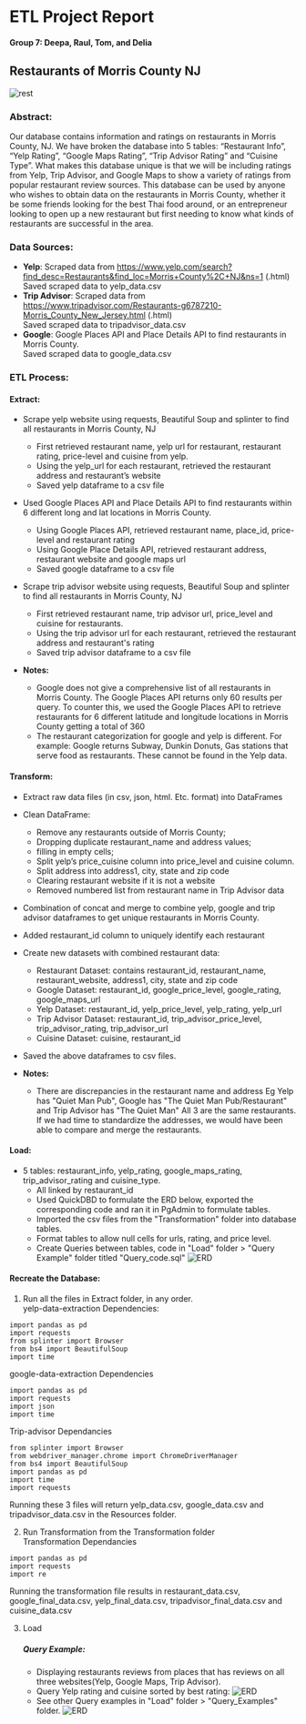 # ETL Project Report
#### Group 7: Deepa, Raul, Tom, and Delia

## Restaurants of Morris County NJ

![rest](Resources/restaurant.png)

### Abstract:

   Our database contains information and ratings on restaurants in Morris County, NJ.  We have broken the database into 5 tables: “Restaurant Info”, “Yelp Rating”, “Google Maps Rating”, “Trip Advisor Rating” and “Cuisine Type”.  What makes this database unique is that we will be including ratings from Yelp, Trip Advisor, and Google Maps to show a variety of ratings from popular restaurant review sources.  This database can be used by anyone who wishes to obtain data on the restaurants in Morris County, whether it be some friends looking for the best Thai food around, or an entrepreneur looking to open up a new restaurant but first needing to know what kinds of restaurants are successful in the area. 

### Data Sources:
* **Yelp**: Scraped data from https://www.yelp.com/search?find_desc=Restaurants&find_loc=Morris+County%2C+NJ&ns=1 (.html)   
Saved scraped data to yelp_data.csv
* **Trip Advisor**: Scraped data from https://www.tripadvisor.com/Restaurants-g6787210-Morris_County_New_Jersey.html (.html)   
Saved scraped data to tripadvisor_data.csv
* **Google**: Google Places API and Place Details API to find restaurants in Morris County.    
Saved scraped data to google_data.csv


### ETL Process:

#### Extract:
   * Scrape yelp website using requests, Beautiful Soup and splinter to find all restaurants in Morris County, NJ
       * First retrieved restaurant name, yelp url for restaurant, restaurant rating, price-level and cuisine from yelp.
       * Using the yelp_url for each restaurant, retrieved the restaurant address and restaurant’s website
       * Saved yelp dataframe to a csv file
   
   * Used Google Places API and Place Details API to find restaurants within 6 different long and lat locations in Morris County.
       * Using Google Places API, retrieved restaurant name, place_id, price-level and restaurant rating
       * Using Google Place Details API, retrieved restaurant address, restaurant website and google maps url
       * Saved google dataframe to a csv file  
       
   * Scrape trip advisor website using requests, Beautiful Soup and splinter to find all restaurants in Morris County, NJ
       * First retrieved restaurant name, trip advisor url, price_level and cuisine for restaurants.
       * Using the trip advisor url for each restaurant, retrieved the restaurant address and restaurant's rating
       * Saved trip advisor dataframe to a csv file
   
   * **Notes:** 
      * Google does not give a comprehensive list of all restaurants in Morris County. The Google Places API returns only 60 results per query. To counter this, we used the Google Places API to retrieve restaurants for 6 different latitude and longitude locations in Morris County getting a total of 360         
      * The restaurant categorization for google and yelp is different. For example: Google returns Subway, Dunkin Donuts, Gas stations that serve food as restaurants. These cannot be found in the Yelp data.  

#### Transform:
   * Extract raw data files (in csv, json, html. Etc. format)  into DataFrames
   * Clean DataFrame: 
        * Remove any restaurants outside of Morris County; 
        * Dropping duplicate restaurant_name and address values; 
        * filling in empty cells; 
        * Split yelp’s price_cuisine column into price_level and cuisine column.
        * Split address into address1, city, state and zip code
        * Clearing restaurant website if it is not a website
        * Removed numbered list from restaurant name in Trip Advisor data
   * Combination of concat and merge to combine yelp, google and trip advisor dataframes to get unique restaurants in Morris County.
   * Added restaurant_id column to uniquely identify each restaurant
   * Create new datasets with combined restaurant data: 
        * Restaurant Dataset: contains restaurant_id, restaurant_name, restaurant_website, address1, city, state and zip code
        * Google Dataset: restaurant_id, google_price_level, google_rating, google_maps_url
        * Yelp Dataset: restaurant_id, yelp_price_level, yelp_rating, yelp_url
        * Trip Advisor Dataset: restaurant_id, trip_advisor_price_level, trip_advisor_rating, trip_advisor_url
        * Cuisine Dataset: cuisine, restaurant_id
   * Saved the above dataframes to csv files.

   * **Notes:**
       * There are discrepancies in the restaurant name and address Eg Yelp has "Quiet Man Pub", Google has "The Quiet Man Pub/Restaurant" and Trip Advisor has "The Quiet Man" All 3 are the same restaurants. If we had time to standardize the addresses, we would have been able to compare and merge the restaurants.

#### Load:
   * 5 tables: restaurant_info, yelp_rating, google_maps_rating, trip_advisor_rating and cuisine_type.
        * All linked by restaurant_id
        * Used QuickDBD to formulate the ERD below, exported the corresponding code and ran it in PgAdmin to formulate tables.
        * Imported the csv files from the "Transformation" folder into database tables.
        * Format tables to allow null cells for urls, rating, and price level.
        * Create Queries between tables, code in "Load" folder > "Query Example" folder titled "Query_code.sql"
        ![ERD](https://github.com/deliahellander/ETL-Project/blob/load/Load/ERD.png?raw=true)


#### Recreate the Database:
1. Run all the files in Extract folder, in any order.   
   yelp-data-extraction Dependencies:  
       
```
import pandas as pd
import requests
from splinter import Browser
from bs4 import BeautifulSoup
import time
```    
       
   google-data-extraction Dependencies   
```
import pandas as pd
import requests
import json
import time
```       
 
   Trip-advisor Dependancies   
```
from splinter import Browser
from webdriver_manager.chrome import ChromeDriverManager
from bs4 import BeautifulSoup
import pandas as pd
import time
import requests
```   
Running these 3 files will return yelp_data.csv, google_data.csv and tripadvisor_data.csv in the Resources folder.  

2. Run Transformation from the Transformation folder   
   Transformation Dependancies
```
import pandas as pd
import requests
import re
```
Running the transformation file results in restaurant_data.csv, google_final_data.csv, yelp_final_data.csv, tripadvisor_final_data.csv and cuisine_data.csv   


3. Load
     
    
   ##### Query Example:
   * Displaying restaurants reviews from places that has reviews on all three websites(Yelp, Google Maps, Trip Advisor).
   * Query Yelp rating and cuisine sorted by best rating:
   ![ERD](https://github.com/deliahellander/ETL-Project/blob/load/Load/Query_Examples/Yelp_Rating_sorted_Desc_by_rating.png?raw=true)
   * See other Query examples in "Load" folder > "Query_Examples" folder.
   ![ERD](https://github.com/deliahellander/ETL-Project/blob/main/Load/Query_Examples/Ratings_From_all_3_sources.png?raw=true)




